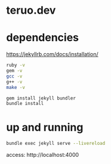 # teruo.dev

# dependencies

https://jekyllrb.com/docs/installation/

```bash
ruby -v
gem -v
gcc -v
g++ -v
make -v

gem install jekyll bundler
bundle install
```

# up and running

```bash
bundle exec jekyll serve --livereload
```

access: http://localhost:4000

